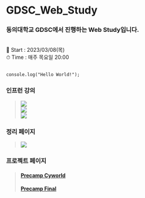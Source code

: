 # GDSC_Web_Study

### 동의대학교 GDSC에서 진행하는 Web Study입니다. 

<br>📅 Start : 2023/03/08(목) <br>
⏱ Time : 매주 목요일 20:00 <br><br>

    console.log("Hello World!");

### 인프런 강의<br>
> <a href="https://www.inflearn.com/course/시작-프리캠프-코드캠프/dashboard" target="_blank"><img src="https://img.shields.io/badge/1.precamp-E34F26?style=for-the-badge&logo=html5&logoColor=white"></a><br>
> <a href="https://www.inflearn.com/course/강력-css-코드캠프/dashboard" target="_blank"><img src="https://img.shields.io/badge/2.cssbasic-1572B6?style=for-the-badge&logo=css3&logoColor=white"></a><br>
> <a href="https://www.inflearn.com/course/훈훈한-자바스크립트-코드캠프/dashboard" target="_blank"><img src="https://img.shields.io/badge/3.javascript-F7DF1E?style=for-the-badge&logo=javascript&logoColor=white"></a><br>

### 정리 페이지<br>
> <a href="https://ionized-dingo-1e1.notion.site/GDSC-WEB-a150f0fae6314fc48cd89ef55b1659bf" target="_blank"><img src="https://img.shields.io/badge/Notion-ffffff?style=for-the-badge&logo=notion&logoColor=000000"/></a>

### 프로젝트 페이지

> #### <a href="https://hun3431.github.io/GDSC_Web_Study/Precamp/cyworld/index.html">Precamp Cyworld</a>
> #### <a href="https://hun3431.github.io/GDSC_Web_Study/Precamp/final/final.html">Precamp Final</a>

